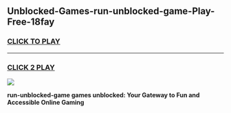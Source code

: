 
## Unblocked-Games-run-unblocked-game-Play-Free-18fay
<h3>
<a href="https://premium76.site?title=run-unblocked-game&ref=22A">CLICK TO PLAY</a></h3>
<hr>

<h3>
<a href="https://premium76.site?title=run-unblocked-game&ref=22A">CLICK 2 PLAY</a>
  
</h3>

<a href="https://premium76.site?title=run-unblocked-game&ref=22A"><img src="https://clearcache.store/games.png"></a>


**run-unblocked-game games unblocked: Your Gateway to Fun and Accessible Online Gaming**
